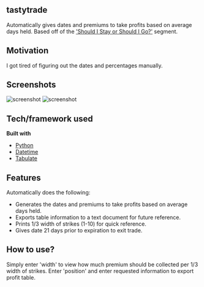 ## tastytrade
Automatically gives dates and premiums to take profits based on average days held. Based off of the ['Should I Stay or Should I Go?'](https://www.tastytrade.com/tt/shows/market-measures/episodes/should-i-stay-or-should-i-go-07-30-2014) segment.

## Motivation
I got tired of figuring out the dates and percentages manually.
 
## Screenshots
![screenshot](https://github.com/jgrovedev/tastytrade/blob/master/tt.png)
![screenshot](https://github.com/jgrovedev/tastytrade/blob/master/example1.png)

## Tech/framework used
<b>Built with</b>
- [Python](https://www.python.org/) 
- [Datetime](https://docs.python.org/2/library/datetime.html)
- [Tabulate](https://pypi.org/project/tabulate/)

## Features
Automatically does the following:
- Generates the dates and premiums to take profits based on average days held.
- Exports table information to a text document for future reference.
- Prints 1/3 width of strikes (1-10) for quick reference.
- Gives date 21 days prior to expiration to exit trade.

## How to use?
Simply enter 'width' to view how much premium should be collected per 1/3 width of strikes. Enter 'position' and enter requested information to export profit table.
